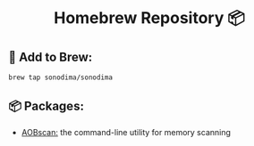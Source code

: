 <h1 align="center">Homebrew Repository 📦</h1>

## 🍺 Add to Brew:

```sh
brew tap sonodima/sonodima
```

## 📦 Packages:
- [AOBscan:](https://github.com/sonodima/aobscan-cli) the command-line utility for memory scanning

